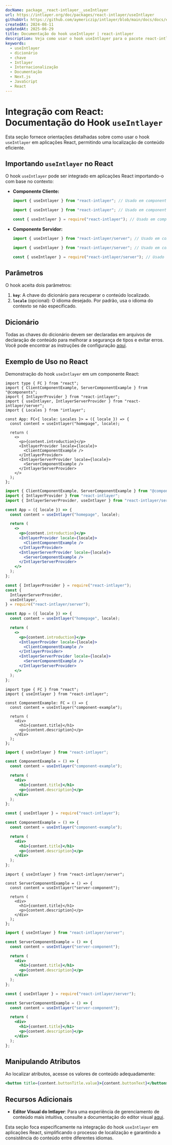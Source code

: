 ```yaml
---
docName: package__react-intlayer__useIntlayer
url: https://intlayer.org/doc/packages/react-intlayer/useIntlayer
githubUrl: https://github.com/aymericzip/intlayer/blob/main/docs/docs/en/packages/react-intlayer/useIntlayer.md
createdAt: 2024-08-11
updatedAt: 2025-06-29
title: Documentação do hook useIntlayer | react-intlayer
description: Veja como usar o hook useIntlayer para o pacote react-intlayer
keywords:
  - useIntlayer
  - dicionário
  - chave
  - Intlayer
  - Internacionalização
  - Documentação
  - Next.js
  - JavaScript
  - React
---
```


# Integração com React: Documentação do Hook `useIntlayer`

Esta seção fornece orientações detalhadas sobre como usar o hook `useIntlayer` em aplicações React, permitindo uma localização de conteúdo eficiente.

## Importando `useIntlayer` no React

O hook `useIntlayer` pode ser integrado em aplicações React importando-o com base no contexto:

- **Componente Cliente:**

  ```typescript codeFormat="typescript"
  import { useIntlayer } from "react-intlayer"; // Usado em componentes React no lado do cliente
  ```

  ```javascript codeFormat="esm"
  import { useIntlayer } from "react-intlayer"; // Usado em componentes React no lado do cliente
  ```

  ```javascript codeFormat="commonjs"
  const { useIntlayer } = require("react-intlayer"); // Usado em componentes React no lado do cliente
  ```

- **Componente Servidor:**

  ```typescript codeFormat="commonjs"
  import { useIntlayer } from "react-intlayer/server"; // Usado em componentes React no lado do servidor
  ```

  ```javascript codeFormat="esm"
  import { useIntlayer } from "react-intlayer/server"; // Usado em componentes React no lado do servidor
  ```

  ```javascript codeFormat="commonjs"
  const { useIntlayer } = require("react-intlayer/server"); // Usado em componentes React no lado do servidor
  ```

## Parâmetros

O hook aceita dois parâmetros:

1. **`key`**: A chave do dicionário para recuperar o conteúdo localizado.
2. **`locale`** (opcional): O idioma desejado. Por padrão, usa o idioma do contexto se não especificado.

## Dicionário

Todas as chaves do dicionário devem ser declaradas em arquivos de declaração de conteúdo para melhorar a segurança de tipos e evitar erros. Você pode encontrar as instruções de configuração [aqui](https://github.com/aymericzip/intlayer/blob/main/docs/docs/pt/dictionary/get_started.md).

## Exemplo de Uso no React

Demonstração do hook `useIntlayer` em um componente React:

```tsx fileName="src/app.tsx" codeFormat="typescript"
import type { FC } from "react";
import { ClientComponentExample, ServerComponentExample } from "@components";
import { IntlayerProvider } from "react-intlayer";
import { useIntlayer, IntlayerServerProvider } from "react-intlayer/server";
import { Locales } from "intlayer";

const App: FC<{ locale: Locales }> = ({ locale }) => {
  const content = useIntlayer("homepage", locale);

  return (
    <>
      <p>{content.introduction}</p>
      <IntlayerProvider locale={locale}>
        <ClientComponentExample />
      </IntlayerProvider>
      <IntlayerServerProvider locale={locale}>
        <ServerComponentExample />
      </IntlayerServerProvider>
    </>
  );
};
```

```jsx fileName="src/app.mjx" codeFormat="esm"
import { ClientComponentExample, ServerComponentExample } from "@components";
import { IntlayerProvider } from "react-intlayer";
import { IntlayerServerProvider, useIntlayer } from "react-intlayer/server";

const App = ({ locale }) => {
  const content = useIntlayer("homepage", locale);

  return (
    <>
      <p>{content.introduction}</p>
      <IntlayerProvider locale={locale}>
        <ClientComponentExample />
      </IntlayerProvider>
      <IntlayerServerProvider locale={locale}>
        <ServerComponentExample />
      </IntlayerServerProvider>
    </>
  );
};
```

```jsx fileName="src/app.csx" codeFormat="commonjs"
const { IntlayerProvider } = require("react-intlayer");
const {
  IntlayerServerProvider,
  useIntlayer,
} = require("react-intlayer/server");

const App = ({ locale }) => {
  const content = useIntlayer("homepage", locale);

  return (
    <>
      <p>{content.introduction}</p>
      <IntlayerProvider locale={locale}>
        <ClientComponentExample />
      </IntlayerProvider>
      <IntlayerServerProvider locale={locale}>
        <ServerComponentExample />
      </IntlayerServerProvider>
    </>
  );
};
```

```tsx fileName="src/components/ComponentExample.tsx" codeFormat="typescript"
import type { FC } from "react";
import { useIntlayer } from "react-intlayer";

const ComponentExample: FC = () => {
  const content = useIntlayer("component-example");

  return (
    <div>
      <h1>{content.title}</h1>
      <p>{content.description}</p>
    </div>
  );
};
```

```jsx fileName="src/components/ComponentExample.mjx" codeFormat="esm"
import { useIntlayer } from "react-intlayer";

const ComponentExample = () => {
  const content = useIntlayer("component-example");

  return (
    <div>
      <h1>{content.title}</h1>
      <p>{content.description}</p>
    </div>
  );
};
```

```jsx fileName="src/components/ComponentExample.csx" codeFormat="commonjs"
const { useIntlayer } = require("react-intlayer");

const ComponentExample = () => {
  const content = useIntlayer("component-example");

  return (
    <div>
      <h1>{content.title}</h1>
      <p>{content.description}</p>
    </div>
  );
};
```

```tsx fileName="src/components/ServerComponentExample.tsx" codeFormat="typescript"
import { useIntlayer } from "react-intlayer/server";

const ServerComponentExample = () => {
  const content = useIntlayer("server-component");

  return (
    <div>
      <h1>{content.title}</h1>
      <p>{content.description}</p>
    </div>
  );
};
```

```jsx fileName="src/components/ServerComponentExample.mjx" codeFormat="esm"
import { useIntlayer } from "react-intlayer/server";

const ServerComponentExample = () => {
  const content = useIntlayer("server-component");

  return (
    <div>
      <h1>{content.title}</h1>
      <p>{content.description}</p>
    </div>
  );
};
```

```jsx fileName="src/components/ServerComponentExample.csx" codeFormat="commonjs"
const { useIntlayer } = require("react-intlayer/server");

const ServerComponentExample = () => {
  const content = useIntlayer("server-component");

  return (
    <div>
      <h1>{content.title}</h1>
      <p>{content.description}</p>
    </div>
  );
};
```

## Manipulando Atributos

Ao localizar atributos, acesse os valores de conteúdo adequadamente:

```jsx
<button title={content.buttonTitle.value}>{content.buttonText}</button>
```

## Recursos Adicionais

- **Editor Visual do Intlayer**: Para uma experiência de gerenciamento de conteúdo mais intuitiva, consulte a documentação do editor visual [aqui](https://github.com/aymericzip/intlayer/blob/main/docs/docs/pt/intlayer_visual_editor.md).

Esta seção foca especificamente na integração do hook `useIntlayer` em aplicações React, simplificando o processo de localização e garantindo a consistência do conteúdo entre diferentes idiomas.
